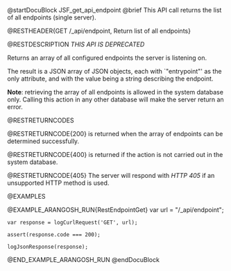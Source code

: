 
@startDocuBlock JSF_get_api_endpoint
@brief This API call returns the list of all endpoints (single server).

@RESTHEADER{GET /_api/endpoint, Return list of all endpoints}

@RESTDESCRIPTION
*THIS API IS DEPRECATED*

Returns an array of all configured endpoints the server is listening on.

The result is a JSON array of JSON objects, each with `"entrypoint"' as
the only attribute, and with the value being a string describing the
endpoint.

**Note**: retrieving the array of all endpoints is allowed in the system database
only. Calling this action in any other database will make the server return
an error.

@RESTRETURNCODES

@RESTRETURNCODE{200}
is returned when the array of endpoints can be determined successfully.

@RESTRETURNCODE{400}
is returned if the action is not carried out in the system database.

@RESTRETURNCODE{405}
The server will respond with *HTTP 405* if an unsupported HTTP method is used.

@EXAMPLES

@EXAMPLE_ARANGOSH_RUN{RestEndpointGet}
    var url = "/_api/endpoint";

    var response = logCurlRequest('GET', url);

    assert(response.code === 200);

    logJsonResponse(response);
@END_EXAMPLE_ARANGOSH_RUN
@endDocuBlock

